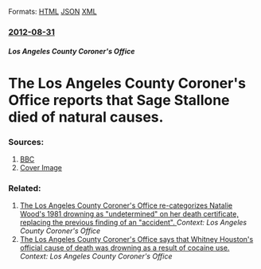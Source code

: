 
Formats: [HTML](/news/2012/08/31/the-los-angeles-county-coroner-s-office-reports-that-sage-stallone-died-of-natural-causes.html)  [JSON](/news/2012/08/31/the-los-angeles-county-coroner-s-office-reports-that-sage-stallone-died-of-natural-causes.json)  [XML](/news/2012/08/31/the-los-angeles-county-coroner-s-office-reports-that-sage-stallone-died-of-natural-causes.xml)  

### [2012-08-31](/news/2012/08/31/index.md)

##### Los Angeles County Coroner's Office
# The Los Angeles County Coroner's Office reports that Sage Stallone died of natural causes. 




### Sources:

1. [BBC](http://www.bbc.co.uk/news/entertainment-arts-19433768)
1. [Cover Image](https://ichef-1.bbci.co.uk/news/1024/media/images/62594000/jpg/_62594033_62594030.jpg)

### Related:

1. [The Los Angeles County Coroner's Office re-categorizes Natalie Wood's 1981 drowning as "undetermined" on her death certificate, replacing the previous finding of an "accident". ](/news/2012/07/7/the-los-angeles-county-coroner-s-office-re-categorizes-natalie-wood-s-1981-drowning-as-undetermined-on-her-death-certificate-replacing-th.md) _Context: Los Angeles County Coroner's Office_
2. [The Los Angeles County Coroner's Office says that Whitney Houston's official cause of death was drowning as a result of cocaine use. ](/news/2012/03/22/the-los-angeles-county-coroner-s-office-says-that-whitney-houston-s-official-cause-of-death-was-drowning-as-a-result-of-cocaine-use.md) _Context: Los Angeles County Coroner's Office_
